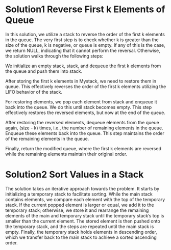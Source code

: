 # Solution1 Reverse First k Elements of Queue
In this solution, we utilize a stack to reverse the order of the first k elements in the queue. The very first step is to check whether k is greater than the size of the queue, k is negative, or queue is empty. If any of this is the case, we return NULL, indicating that it cannot perform the reversal. Otherwise, the solution walks through the following steps:

We initialize an empty stack, stack, and dequeue the first k elements from the queue and push them into stack.

After storing the first k elements in Mystack, we need to restore them in queue. This effectively reverses the order of the first k elements utilizing the LIFO behavior of the stack.

For restoring elements, we pop each element from stack and enqueue it back into the queue. We do this until stack becomes empty. This step effectively restores the reversed elements, but now at the end of the queue.

After restoring the reversed elements, dequeue elements from the queue again, (size - k) times, i.e., the number of remaining elements in the queue. Enqueue these elements back into the queue. This step maintains the order of the remaining elements in the queue.

Finally, return the modified queue, where the first k elements are reversed while the remaining elements maintain their original order.

# Solution2 Sort Values in a Stack
The solution takes an iterative approach towards the problem. It starts by initializing a temporary stack to facilitate sorting. While the main stack contains elements, we compare each element with the top of the temporary stack. If the current popped element is larger or equal, we add it to the temporary stack; otherwise, we store it and rearrange the remaining elements of the main and temporary stack until the temporary stack’s top is smaller than the current element. The stored element is then pushed onto the temporary stack, and the steps are repeated until the main stack is empty. Finally, the temporary stack holds elements in descending order, which we transfer back to the main stack to achieve a sorted ascending order.
